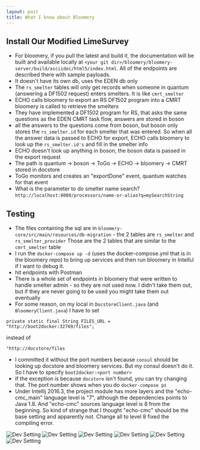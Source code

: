 ```yaml
---
layout: post
title: What I know about Bloomery
---
```




## Install Our Modified LimeSurvey
* For bloomery, if you pull the latest and build it, the documentation will be built and available locally at `<your git dir>/bloomery/bloomery-server/build/asciidoc/html5/index.html`.  All of the endpoints are described there with sample payloads.
* It doesn't have its own db, uses the EDEN db only
* The `rs_smelter` tables will only get records when someone in quantum (answering a DF1502 request) enters smelters. It is like `cmrt_smelter`
* ECHO calls bloomery to export an RS DF1502 program into a CMRT
bloomery is called to retrieve the smelters
* They have implemented a DF1502 program for RS, that asks the same questions as the EDEN CMRT task flow, answers are stored in boson
* all the answers to the questions come from boson, but boson only stores the `rs_smelter.id` for each smelter that was entered.  So when all the answer data is passed to ECHO for export, ECHO calls bloomery to look up the `rs_smelter.id's` and fill in the smelter info
* ECHO doesn't look up anything in boson, the boson data is passed in the export request
* The path is quantum -> boson -> ToGo -> ECHO -> bloomery -> CMRT stored in docstore
* ToGo monitors and creates an "exportDone" event, quantum watches for that event
* What is the parameter to do smelter name search? `http://localhost:8080/processors/name-or-alias?q=mySearchString`

   
    
## Testing 
* The files containing the sql are in `bloomery-core/src/main/resources/db-migration` - the 2 tables are `rs_smelter` and `rs_smelter_provider` Those are the 2 tables that are similar to the `cmrt_smelter` table
* I run the `docker-compose up -d` (uses the docker-compose.yml that is in the bloomery repo) to bring up services and then run bloomery in IntelliJ if I want to debug it.
* hit endpoints with Postman
* There is a whole set of endpoints in bloomery that were written to handle smelter admin - so they are not used now.  I didn't take them out, but if they are never going to be used you might take them out eventually
* For some reason, on my local in `DocstoreClient.java` (and `BloomeryClient.java`) I have to set

```
private static final String FILES_URL = "http://boot2docker:32769/files";
```

instead of

```
"http://docstore/files
```

* I committed it without the port numbers because `consul` should be looking up docstore and bloomery services.  But my consul doesn't do it.  So I have to specify `boot2docker:<port number>`
* if the exception is because `docstore` isn't found, you can try changing that.  The port number shows when you do `docker-compose ps`
* Under Intellij 2016.3, the project module has more layers and the "echo-cmc_main" language level is "7", although the dependencies points to Java 1.8.  And "echo-cmc" sources language level is 8 from the beginning.  So kind of strange that I thought "echo-cmc" should be the base setting and apparently not.  Change all to level 8 fixed the compiling error.

![Dev Setting](https://mingyuansung.github.io/graphic/bloomery_conf_0.png)
![Dev Setting](https://mingyuansung.github.io/graphic/bloomery_conf_1.png)
![Dev Setting](https://mingyuansung.github.io/graphic/bloomery_conf_2.png)
![Dev Setting](https://mingyuansung.github.io/graphic/bloomery_conf_3.png)
![Dev Setting](https://mingyuansung.github.io/graphic/bloomery_postman_1.png)
![Dev Setting](https://mingyuansung.github.io/graphic/bloomery_postman_2.png)
